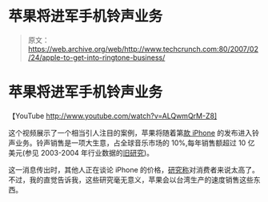 # 苹果将进军手机铃声业务 

> 原文：<https://web.archive.org/web/http://www.techcrunch.com:80/2007/02/24/apple-to-get-into-ringtone-business/>

# 苹果将进军手机铃声业务

【YouTube http://www.youtube.com/watch?v=ALQwmQrM-Z8]

这个视频展示了一个相当引人注目的案例，苹果将随着第[款 iPhone](https://web.archive.org/web/20221209114156/http://www.beta.techcrunch.com/2007/01/09/apple-announces-iphone-stock-soars/) 的发布进入铃声业务。铃声销售是一项大生意，占全球音乐市场的 10%,每年销售额超过 10 亿美元(参见 2003-2004 年行业数据的[旧研究](https://web.archive.org/web/20221209114156/http://www.caslon.com.au/ringtonesnote.htm#markets))。

这一消息传出时，其他人正在谈论 iPhone 的价格，[研究称](https://web.archive.org/web/20221209114156/http://crunchgear.com/2007/02/23/iphone-too-spensive-for-consumers/)对消费者来说太高了。不过，我的直觉告诉我，这些研究毫无意义，苹果会以台湾生产的速度销售这些东西。